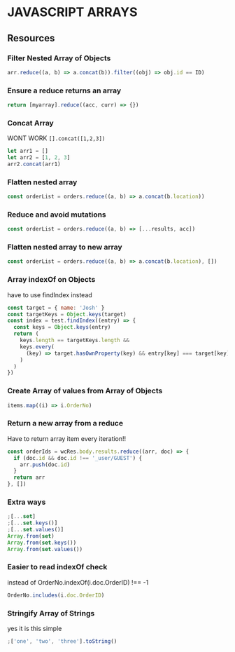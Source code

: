 # JAVASCRIPT ARRAYS

## Resources

### Filter Nested Array of Objects

```javascript
arr.reduce((a, b) => a.concat(b)).filter((obj) => obj.id == ID)
```

### Ensure a reduce returns an array

```javascript
return [myarray].reduce((acc, curr) => {})
```

### Concat Array

WONT WORK
`[].concat([1,2,3])`

```javascript
let arr1 = []
let arr2 = [1, 2, 3]
arr2.concat(arr1)
```

### Flatten nested array

```javascript
const orderList = orders.reduce((a, b) => a.concat(b.location))
```

### Reduce and avoid mutations

```javascript
const orderList = orders.reduce((a, b) => [...results, acc])
```

### Flatten nested array to new array

```javascript
const orderList = orders.reduce((a, b) => a.concat(b.location), [])
```

### Array indexOf on Objects

have to use findIndex instead

```javascript
const target = { name: 'Josh' }
const targetKeys = Object.keys(target)
const index = test.findIndex((entry) => {
  const keys = Object.keys(entry)
  return (
    keys.length == targetKeys.length &&
    keys.every(
      (key) => target.hasOwnProperty(key) && entry[key] === target[key]
    )
  )
})
```

### Create Array of values from Array of Objects

```javascript
items.map((i) => i.OrderNo)
```

### Return a new array from a reduce

Have to return array item every iteration!!

```javascript
const orderIds = wcRes.body.results.reduce((arr, doc) => {
  if (doc.id && doc.id !== '_user/GUEST') {
    arr.push(doc.id)
  }
  return arr
}, [])
```

### Extra ways

```javascript
;[...set]
;[...set.keys()]
;[...set.values()]
Array.from(set)
Array.from(set.keys())
Array.from(set.values())
```

### Easier to read indexOf check

instead of OrderNo.indexOf(i.doc.OrderID) !== -1

```javascript
OrderNo.includes(i.doc.OrderID)
```

### Stringify Array of Strings

yes it is this simple

```javascript
;['one', 'two', 'three'].toString()
```
